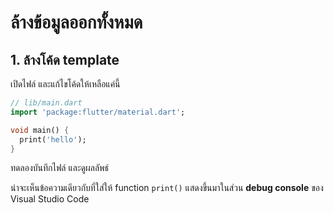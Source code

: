 
# ล้างข้อมูลออกทั้งหมด

## 1. ล้างโค้ด template

เปิดไฟล์ และแก้ไขโค้ดให้เหลือแค่นี้ 

```dart
// lib/main.dart
import 'package:flutter/material.dart';

void main() {
  print('hello');
}
```

ทดลองบันทึกไฟล์ และดูผลลัพธ์

น่าจะเห็นข้อความเดียวกับที่ใส่ให้ function `print()` แสดงขึ้นมาในส่วน **debug console** ของ Visual Studio Code
